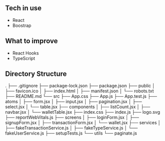 ## Tech in use
- React
- Boostrap

## What to improve
- React Hooks
- TypeScript

## Directory Structure
.
├── .gitignore
├── package-lock.json
├── package.json
├── public
│   ├── favicon.ico
│   ├── index.html
│   ├── manifest.json
│   └── robots.txt
├── README.md
└── src
    ├── App.css
    ├── App.js
    ├── App.test.js
    ├── atoms
    │   ├── form.jsx
    │   ├── input.jsx
    │   ├── pagination.jsx
    │   ├── select.jsx
    │   └── table.jsx
    ├── components
    │   ├── listCount.jsx
    │   ├── navbar.jsx
    │   └── walletTable.jsx
    ├── index.css
    ├── index.js
    ├── logo.svg
    ├── reportWebVitals.js
    ├── screens
    │   ├── loginForm.jsx
    │   ├── signupForm.jsx
    │   ├── transactionForm.jsx
    │   └── wallet.jsx
    ├── services
    │   ├── fakeTransactionService.js
    │   ├── fakeTypeService.js
    │   └── fakeUserService.js
    ├── setupTests.js
    └── utils
        └── paginate.js